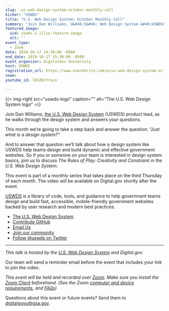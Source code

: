 ```yaml
---
slug: -us-web-design-system-october-monthly-call
kicker: "USWDS"
title: "U.S. Web Design System: October Monthly Call"
summary: "Join Dan Williams, U&#46;S&#46; Web Design System &#40;USWDS&#41; product lead, in our monthly call as he walks through the design system and answers your questions&#46;"
featured_image:
  uid: uswds-2-illio-feature-image
  alt: ''
event_type:
  - Zoom
date: 2019-10-17 14:30:00 -0500
end_date: 2019-10-17 15:30:00 -0500
event_organizer: DigitalGov University
host: USWDS
registration_url: https://www.eventbrite.com/e/us-web-design-system-october-monthly-call-registration-75886136477
zoom:
youtube_id: l65ZNlYroco

---
```


{{< img-right src="uswds-logo" caption="" alt="The U.S. Web Design System logo" >}}

Join Dan Williams, [the U.S. Web Design System](https://designsystem.digital.gov) (USWDS) product lead, as he walks through the design system and answers your questions.

This month we’re going to take a step back and answer the question: _"Just what is a design system?"_

And to answer that question we’ll talk about how a design system like USWDS help teams design and build dynamic and effective government websites. So if you or someone on your team is interested in design system basics, join us to discuss _The Rules of Play: Creativity and Constraint in the U.S. Web Design System_.

This event is part of a monthly series that takes place on the third Thursday of each month. The video will be available on Digital.gov shortly after the event.

[USWDS](https://designsystem.digital.gov) is a library of code, tools, and guidance to help government teams design and build fast, accessible, mobile-friendly government websites backed by user research and modern best practices.

- [The U.S. Web Design System](https://designsystem.digital.gov/)
- [Contribute GitHub](https://github.com/uswds/uswds/issues)
- [Email Us](mailto:uswds@support.digitalgov.gov)
- [Join our community](https://digital.gov/communities/uswds/)
- [Follow @uswds on Twitter](https://twitter.com/uswds)

---

_This talk is hosted by the [U.S. Web Design System](https://v2.designsystem.digital.gov/) and Digital.gov._

Our team will send a reminder email before the event that includes your link to join the video.

_This event will be held and recorded over [Zoom](https://www.zoom.us/). Make sure you install the [Zoom Client](https://zoom.us/download#client&#95;4meeting) beforehand. (See the Zoom [computer and device requirements](https://support.zoom.us/hc/en-us/articles/201362023-System-Requirements-for-PC-Mac-and-Linux), and [FAQs](https://support.zoom.us/hc/en-us/sections/200277708-Frequently-Asked-Questions))_

Questions about this event or future events? Send them to [digitalgovu@gsa.gov](mailto:digitalgovu@gsa.gov).
